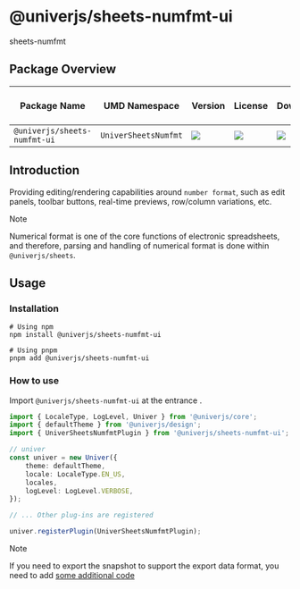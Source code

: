 # @univerjs/sheets-numfmt-ui
sheets-numfmt

## Package Overview

| Package Name | UMD Namespace | Version | License | Downloads | Contains CSS | Contains i18n locales |
| --- | --- | --- | --- | --- | :---: | :---: |
| `@univerjs/sheets-numfmt-ui` | `UniverSheetsNumfmt` | [![][npm-version-shield]][npm-version-link] | ![][npm-license-shield] | ![][npm-downloads-shield] | ⭕️ | ⭕️ |

## Introduction

Providing editing/rendering capabilities around `number format`, such as edit panels, toolbar buttons, real-time previews, row/column variations, etc.

> [!NOTE]
> Numerical format is one of the core functions of electronic spreadsheets, and therefore, parsing and handling of numerical format is done within `@univerjs/sheets`.

## Usage

### Installation

```shell
# Using npm
npm install @univerjs/sheets-numfmt-ui

# Using pnpm
pnpm add @univerjs/sheets-numfmt-ui
```

### How to use

Import `@univerjs/sheets-numfmt-ui` at the entrance .

```typescript
import { LocaleType, LogLevel, Univer } from '@univerjs/core';
import { defaultTheme } from '@univerjs/design';
import { UniverSheetsNumfmtPlugin } from '@univerjs/sheets-numfmt-ui';

// univer
const univer = new Univer({
    theme: defaultTheme,
    locale: LocaleType.EN_US,
    locales,
    logLevel: LogLevel.VERBOSE,
});

// ... Other plug-ins are registered

univer.registerPlugin(UniverSheetsNumfmtPlugin);
```

> [!NOTE]
> If you need to export the snapshot to support the export data format, you need to add [some additional code](/)

<!-- Links -->
[npm-version-shield]: https://img.shields.io/npm/v/@univerjs/sheets-numfmt-ui?style=flat-square
[npm-version-link]: https://npmjs.com/package/@univerjs/sheets-numfmt-ui
[npm-license-shield]: https://img.shields.io/npm/l/@univerjs/sheets-numfmt-ui?style=flat-square
[npm-downloads-shield]: https://img.shields.io/npm/dm/@univerjs/sheets-numfmt-ui?style=flat-square
